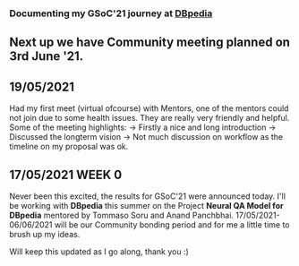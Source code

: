 ### Documenting my GSoC'21 journey at [DBpedia](https://www.dbpedia.org/)


## Next up we have Community meeting planned on 3rd June '21.


## 19/05/2021 
Had my first meet (virtual ofcourse) with Mentors, one of the mentors could not join due to some health issues. They are really very friendly and helpful. Some of the meeting highlights:
-> Firstly a nice and long introduction
-> Discussed the longterm vision 
-> Not much discussion on workflow as the timeline on my proposal was ok.



## 17/05/2021 WEEK 0
Never been this excited, the results for GSoC'21 were announced today. I'll be working with **DBpedia** this summer on the Project **Neural QA Model for DBpedia** mentored by Tommaso Soru and Anand Panchbhai.
17/05/2021-06/06/2021 will be our Community bonding period and for me a little time to brush up my ideas.







Will keep this updated as I go along, thank you :)
